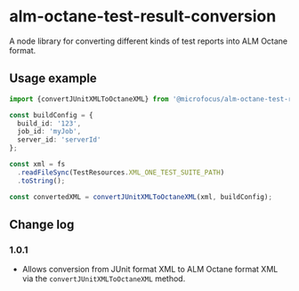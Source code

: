 # alm-octane-test-result-conversion
A node library for converting different kinds of test reports into ALM Octane format.

## Usage example

```typescript
import {convertJUnitXMLToOctaneXML} from '@microfocus/alm-octane-test-result-conversion';

const buildConfig = {
  build_id: '123',
  job_id: 'myJob',
  server_id: 'serverId'
};

const xml = fs
  .readFileSync(TestResources.XML_ONE_TEST_SUITE_PATH)
  .toString();

const convertedXML = convertJUnitXMLToOctaneXML(xml, buildConfig);

```

## Change log
### 1.0.1
- Allows conversion from JUnit format XML to ALM Octane format XML via the `convertJUnitXMLToOctaneXML` method.

